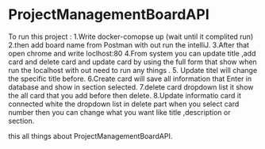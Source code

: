 # ProjectManagementBoardAPI

To run this project :
1.Write docker-comopse up (wait until it complited run)
2.then add board name from Postman with out run the intelliJ.
3.After that open chrome and write loclhost:80
4.From system you can update title ,add card and delete card and update card by using the full form that show when run the localhost with out need to run any things .
5. Update titel will change the specific title before.
6.Create card will save all information that Enter in database and show in section selected.
7.delete card dropdown list it show the all card that you add before then delete.
8.Update informatio card it connected white the dropdown list in delete part when you select card number then you can change what you want like title ,description or section.

this all things about ProjectManagementBoardAPI.
